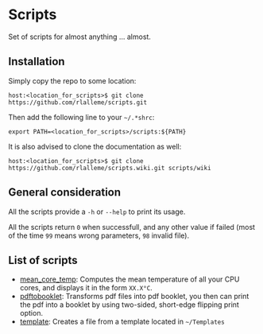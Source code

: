Scripts
=======

Set of scripts for almost anything ... almost.



Installation
------------

Simply copy the repo to some location:

	host:<location_for_scripts>$ git clone https://github.com/rlalleme/scripts.git

Then add the following line to your `~/.*shrc`:

	export PATH=<location_for_scripts>/scripts:${PATH}

It is also advised to clone the documentation as well:

	host:<location_for_scripts>$ git clone https://github.com/rlalleme/scripts.wiki.git scripts/wiki




General consideration
---------------------

All the scripts provide a `-h` or `--help` to print its usage.

All the scripts return `0` when successfull, and any other value if failed (most of the time `99` means wrong parameters, `98` invalid file).



List of scripts
---------------

 - [mean_core_temp](/mean_core_temp): Computes the mean temperature of all your CPU cores, and displays it in the form `XX.X°C`.
 - [pdftobooklet](/pdftobooklet): Transforms pdf files into pdf booklet, you then can print the pdf into a booklet by using two-sided, short-edge flipping print option.
 - [template](https://github.com/rlalleme/scripts/wiki/template): Creates a file from a template located in `~/Templates`